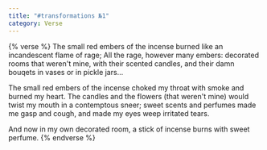 ```yaml
---
title: "#transformations №1"
category: Verse
---
```


{% verse %}
The small red embers of the incense burned
like an incandescent flame of rage;
All the rage, however many embers:
decorated rooms that weren't mine,
with their scented candles, and their damn
bouqets in vases or in pickle jars...<!--more-->

The small red embers of the incense choked
my throat with smoke and burned my heart.
The candles and the flowers (that weren't mine)
would twist my mouth in a contemptous sneer;
sweet scents and perfumes made me gasp and cough,
and made my eyes weep irritated tears.

And now in my own decorated room,
a stick of incense burns with sweet perfume.
{% endverse %}
